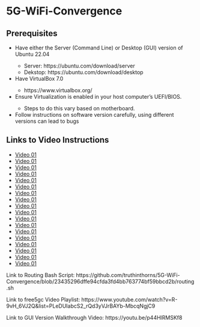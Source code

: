 # 5G-WiFi-Convergence
<h2>Prerequisites</h2>
<ul>
    <li>Have either the Server (Command Line) or Desktop (GUI) version of Ubuntu 22.04</li>
    <ul>
        <li>Server: https://ubuntu.com/download/server</li>
        <li>Dekstop: https://ubuntu.com/download/desktop</li>
    </ul>
    <li>Have VirtualBox 7.0</li>
    <ul>
        <li>https://www.virtualbox.org/</li>
    </ul>
    <li>Ensure Virtualization is enabled in your host computer’s UEFI/BIOS.</li>
    <ul>
        <li>Steps to do this vary based on motherboard.</li>
    </ul>
    <li>Follow instructions on software version carefully, using different versions can lead to bugs</li>
</ul>
<h2>Links to Video Instructions</h2>
<ul>
    <li><a href='https://github.com/truthinthorns/5G-WiFi-Convergence/blob/main/Video01.md'>Video 01</a></li>
<li><a href='https://github.com/truthinthorns/5G-WiFi-Convergence/blob/main/Video01.md'>Video 01</a></li>
<li><a href='https://github.com/truthinthorns/5G-WiFi-Convergence/blob/main/Video01.md'>Video 01</a></li>
<li><a href='https://github.com/truthinthorns/5G-WiFi-Convergence/blob/main/Video01.md'>Video 01</a></li>
<li><a href='https://github.com/truthinthorns/5G-WiFi-Convergence/blob/main/Video01.md'>Video 01</a></li>
<li><a href='https://github.com/truthinthorns/5G-WiFi-Convergence/blob/main/Video01.md'>Video 01</a></li>
<li><a href='https://github.com/truthinthorns/5G-WiFi-Convergence/blob/main/Video01.md'>Video 01</a></li>
<li><a href='https://github.com/truthinthorns/5G-WiFi-Convergence/blob/main/Video01.md'>Video 01</a></li>
<li><a href='https://github.com/truthinthorns/5G-WiFi-Convergence/blob/main/Video01.md'>Video 01</a></li>
<li><a href='https://github.com/truthinthorns/5G-WiFi-Convergence/blob/main/Video01.md'>Video 01</a></li>
<li><a href='https://github.com/truthinthorns/5G-WiFi-Convergence/blob/main/Video01.md'>Video 01</a></li>
<li><a href='https://github.com/truthinthorns/5G-WiFi-Convergence/blob/main/Video01.md'>Video 01</a></li>
<li><a href='https://github.com/truthinthorns/5G-WiFi-Convergence/blob/main/Video01.md'>Video 01</a></li>
<li><a href='https://github.com/truthinthorns/5G-WiFi-Convergence/blob/main/Video01.md'>Video 01</a></li>
<li><a href='https://github.com/truthinthorns/5G-WiFi-Convergence/blob/main/Video01.md'>Video 01</a></li>
<li><a href='https://github.com/truthinthorns/5G-WiFi-Convergence/blob/main/Video01.md'>Video 01</a></li>
<li><a href='https://github.com/truthinthorns/5G-WiFi-Convergence/blob/main/Video01.md'>Video 01</a></li>
<li><a href='https://github.com/truthinthorns/5G-WiFi-Convergence/blob/main/Video01.md'>Video 01</a></li>
</ul>
<p>Link to Routing Bash Script: https://github.com/truthinthorns/5G-WiFi-Convergence/blob/23435296dffe94cfda3fd4bb763774bf59bbcd2b/routing.sh</p>
<p>Link to free5gc Video Playlist: https://www.youtube.com/watch?v=R-9vH_6VJ2Q&list=PLeDUIabcS2_rQd3yVJrBAYb-MbcqNgjC9</p>
<p>Link to GUI Version Walkthrough Video: https://youtu.be/p44HlRMSKf8</p>
